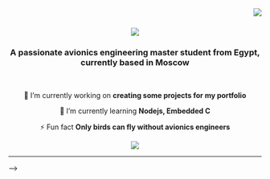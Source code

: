 <img align="right" src="https://visitor-badge.laobi.icu/badge?page_id=salesp07.salesp07" />

<h1 align="center">
    <img src="https://readme-typing-svg.herokuapp.com/?font=Righteous&size=35&center=true&vCenter=true&width=500&height=70&duration=4000&lines=Hi+There!+👋;+I'm+Moustafa+Elkoushy!;" />
</h1>

<h3 align="center">A passionate avionics engineering master student from Egypt, currently based in Moscow</h3>

<br/>

<div align="center">
 
 🔭 I’m currently working on **creating some projects for my portfolio**
 
 🌱 I’m currently learning **Nodejs, Embedded C**

<!--💬 Ask me about **Node.js, React, Firebase... or anything [here](https://github.com/salesp07/salesp07/issues)**
-->
⚡ Fun fact **Only birds can fly without avionics engineers**

 </div>
 
<div align="center"> 
  <a href="elkoushytech@gmail.com">
    <img src="https://img.shields.io/badge/Gmail-333333?style=for-the-badge&logo=gmail&logoColor=red" />
<!--   </a>
  <a href="https://linkedin.com/in/pedro-sales-muniz" target="_blank">
    <img src="https://img.shields.io/badge/LinkedIn-0077B5?style=for-the-badge&logo=linkedin&logoColor=white" target="_blank" />
  </a> -->
<!--   <a href="https://salesp07.github.io" target="_blank"> -->
<!--      <img src="[https://img.shields.io/badge/Portfolio-FF5722?style=for-the-badge&logo=todoist&logoColor=white](https://github.com/AviaLoverz)" target="_blank" /> <!-- sqlite, safari, google-chrome are other good icon options -->
  </a>
</div>

 <hr/>
  -->
<!-- <h2 align="center">⚒️ Languages-Frameworks-Tools ⚒️</h2>
<br/>
<div align="center">
    <img src="https://skillicons.dev/icons?i=react,bootstrap,mui,html,css,vscode,github,figma,tailwind,git,r" />
<!--     <img src="https://skillicons.dev/icons?i=nodejs,python,javascript,typescript,express,firebase,mongodb,c,java,nextjs,mysql,flask" /><br>
</div> -->
<!--
<br/>
<hr/>
--><!--
<div align="center">
  <h2>🐍 My Contributions 🐍</h2>
  <br>
  <img alt="snake eating my contributions" src="https://raw.githubusercontent.com/salesp07/salesp07/output/github-contribution-grid-snake.svg" />
  -->
  
 
